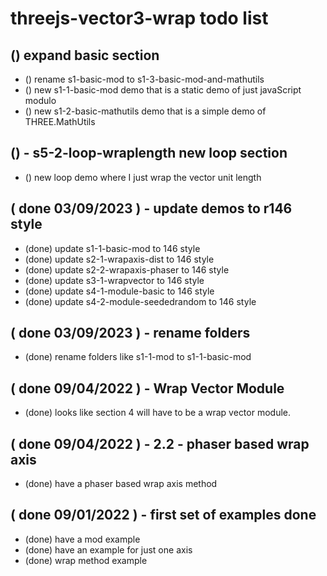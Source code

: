 # threejs-vector3-wrap todo list

## () expand basic section
* () rename s1-basic-mod to s1-3-basic-mod-and-mathutils
* () new s1-1-basic-mod demo that is a static demo of just javaScript modulo
* () new s1-2-basic-mathutils demo that is a simple demo of THREE.MathUtils

## () - s5-2-loop-wraplength new loop section
* () new loop demo where I just wrap the vector unit length

## ( done 03/09/2023 ) - update demos to r146 style
* (done) update s1-1-basic-mod to 146 style
* (done) update s2-1-wrapaxis-dist to 146 style
* (done) update s2-2-wrapaxis-phaser to 146 style
* (done) update s3-1-wrapvector to 146 style
* (done) update s4-1-module-basic to 146 style
* (done) update s4-2-module-seededrandom to 146 style

## ( done 03/09/2023 ) - rename folders
* (done) rename folders like s1-1-mod to s1-1-basic-mod

## ( done 09/04/2022 ) - Wrap Vector Module
* (done) looks like section 4 will have to be a wrap vector module.

## ( done 09/04/2022 ) - 2.2 - phaser based wrap axis
* (done) have a phaser based wrap axis method

## ( done 09/01/2022 ) - first set of examples done
* (done) have a mod example
* (done) have an example for just one axis
* (done) wrap method example

